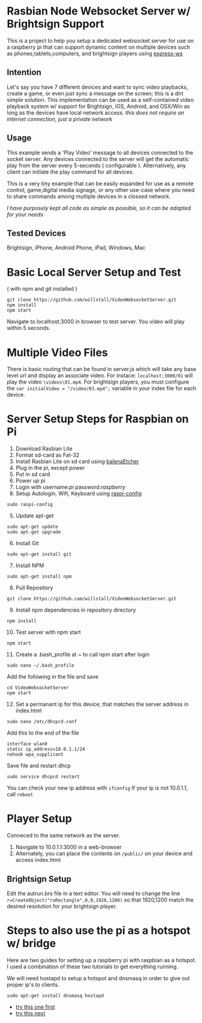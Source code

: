 # Rasbian Node Websocket Server w/ Brightsign Support
This is a project to help you setup a dedicated websocket server for use on a raspberry pi that can support dynamic content on multiple devices such as phones,tablets,computers, and brightsign players using [express-ws](https://github.com/HenningM/express-ws)

## Intention
Let's say you have 7 different devices and want to sync video playbacks, create a game, or even just sync a message on the screen; this is a dirt simple solution. This implementation can be used as a self-contained video playback system w/ support for Brightsign, iOS, Android, and OSX/Win as long as the devices have local network access. *this does not require an internet connection, just a private network*

## Usage
This example sends a 'Play Video' message to all devices connected to the socket server. Any devices connected to the server will get the automatic play from the server every 5-seconds ( configurable ). Alternatively, any client can initiate the play command for all devices.

This is a very tiny example that can be easily expanded for use as a remote control, game,digital media signage, or any other use-case where you need to share commands among multiple devices in a clossed network.

*I have purposely kept all code as simple as possible, so it can be adapted for your needs*

## Tested Devices
Brightsign, iPhone, Android Phone, iPad, Windows, Mac

# Basic Local Server Setup and Test
( with npm and git installed )
```
git clone https://github.com/willstall/VideoWebsocketServer.git
npm install
npm start
```
Navigate to localhost:3000 in browser to test server. You video will play within 5 seconds.

# Multiple Video Files
There is basic routing that can be found in server.js which will take any base level url and display an associate video. For instace: ```localhost:3000/01``` will play the video ```\videos\01.mp4```. For brightsign players, you must configure the ```var initialVideo = "/video/03.mp4";``` variable in your index file for each device.

# Server Setup Steps for Raspbian on Pi
1) Download Rasbian Lite
1) Format sd-card as Fat-32
1) Install Rasbian Lite on sd card using [balenaEtcher](https://www.balena.io/etcher/)
1) Plug in the pi, except power
1) Put in sd card
1) Power up pi
1) Login with username:*pi* password:*raspberry*
1) Setup Autologin, Wifi, Keyboard using [raspi-config](https://www.raspberrypi.org/documentation/configuration/raspi-config.md) 
```
sudo raspi-config
```
5) Update apt-get
```
sudo apt-get update
sudo apt-get upgrade
```
6) Install Git
```
sudo apt-get install git
```
7) Install NPM
```
sudo apt-get install npm
```
8) Pull Repository
```
git clone https://github.com/willstall/VideoWebsocketServer.git
```
9) Install npm dependencies in repository directory
```
npm install
```
10) Test server with npm start
```
npm start
```
11) Create a .bash_profile at ~ to call npm start after login
```
sudo nano ~/.bash_profile
```
Add the following in the file and save
```
cd VideoWebsocketServer
npm start
```
12) Set a permanant ip for this device, that matches the server address in index.html
```
sudo nano /etc/dhcpcd.conf
```
Add this to the end of the file
```
interface wlan0
static ip_address=10.0.1.1/24
nohook wpa_supplicant
```
Save file and restart dhcp
```
sudo service dhcpcd restart
```
You can check your new ip address with ```ifconfig```
If your ip is not 10.0.1.1, call ```reboot```

# Player Setup
Conneced to the same network as the server.
1) Navigate to 10.0.1.1:3000 in a web-browser
2) Alternately, you can place the contents on ```/public/``` on your device and access index.html

## Brightsign Setup
Edit the autrun.brs file in a text editor. You will need to change the line ```r=CreateObject("roRectangle",0,0,1920,1200)``` so that 1920,1200 match the desired resolution for your brightsign player.

# Steps to also use the pi as a hotspot w/ bridge
Here are two guides for setting up a raspberry pi with raspbian as a hotspot. I used a combination of these two tutorials to get everything running.

We will need hostapd to setup a hotspot and dnsmasq in order to give out proper ip's to clients.
```
sudo apt-get install dnsmasq hostapd
```

- [try this one first](https://www.raspberrypi.org/documentation/configuration/wireless/access-point.md)
- [try this next](https://thepi.io/how-to-use-your-raspberry-pi-as-a-wireless-access-point/)
